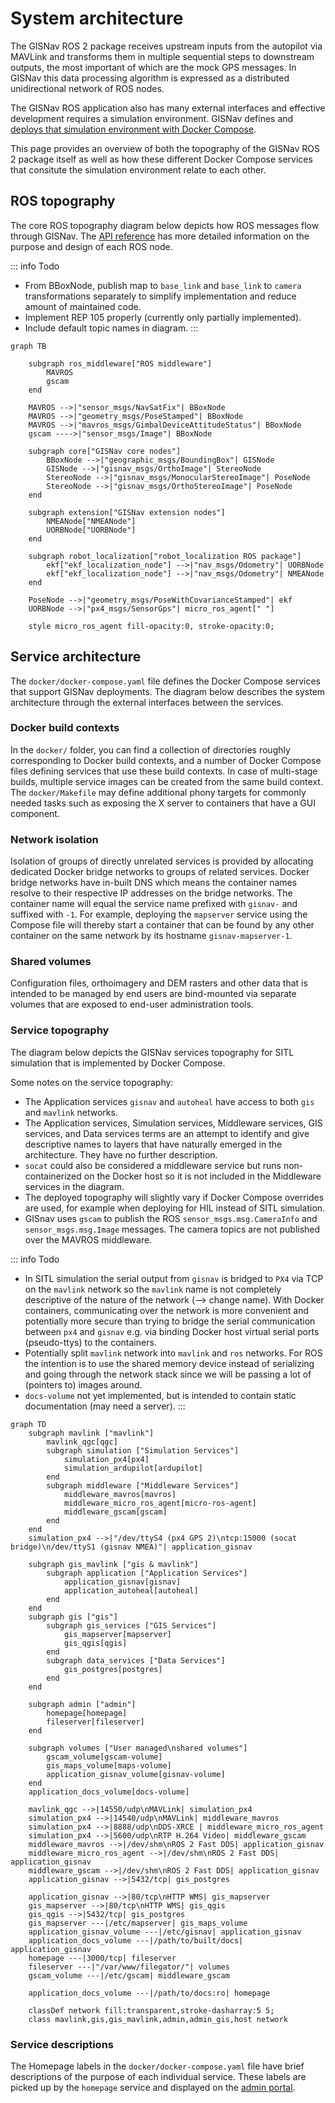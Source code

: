 # System architecture

The GISNav ROS 2 package receives upstream inputs from the autopilot via MAVLink and transforms them in multiple sequential steps to downstream outputs, the most important of which are the mock GPS messages. In GISNav this data processing algorithm is expressed as a distributed unidirectional network of ROS nodes.

The GISNav ROS application also has many external interfaces and effective development requires a simulation environment. GISNav defines and [deploys that simulation environment with Docker Compose](/deploy-with-docker-compose).

This page provides an overview of both the topography of the GISNav ROS 2 package itself as well as how these different Docker Compose services that consitute the simulation environment relate to each other.

## ROS topography

The core ROS topography diagram below depicts how ROS messages flow through GISNav. The [API reference](/reference/) has more detailed information on the purpose and design of each ROS node.

::: info Todo
- From BBoxNode, publish map to `base_link` and `base_link` to `camera` transformations separately to simplify implementation and reduce amount of maintained code.
- Implement REP 105 properly (currently only partially implemented).
- Include default topic names in diagram.
:::

```mermaid
graph TB

    subgraph ros_middleware["ROS middleware"]
        MAVROS
        gscam
    end

    MAVROS -->|"sensor_msgs/NavSatFix"| BBoxNode
    MAVROS -->|"geometry_msgs/PoseStamped"| BBoxNode
    MAVROS -->|"mavros_msgs/GimbalDeviceAttitudeStatus"| BBoxNode
    gscam ---->|"sensor_msgs/Image"| BBoxNode

    subgraph core["GISNav core nodes"]
        BBoxNode -->|"geographic_msgs/BoundingBox"| GISNode
        GISNode -->|"gisnav_msgs/OrthoImage"| StereoNode
        StereoNode -->|"gisnav_msgs/MonocularStereoImage"| PoseNode
        StereoNode -->|"gisnav_msgs/OrthoStereoImage"| PoseNode
    end

    subgraph extension["GISNav extension nodes"]
        NMEANode["NMEANode"]
        UORBNode["UORBNode"]
    end

    subgraph robot_localization["robot_localization ROS package"]
        ekf["ekf_localization_node"] -->|"nav_msgs/Odometry"| UORBNode
        ekf["ekf_localization_node"] -->|"nav_msgs/Odometry"| NMEANode
    end

    PoseNode -->|"geometry_msgs/PoseWithCovarianceStamped"| ekf
    UORBNode -->|"px4_msgs/SensorGps"| micro_ros_agent[" "]

    style micro_ros_agent fill-opacity:0, stroke-opacity:0;

```

## Service architecture

The `docker/docker-compose.yaml` file defines the Docker Compose services that support GISNav deployments. The diagram below describes the system architecture through the external interfaces between the services.

### Docker build contexts

In the `docker/` folder, you can find a collection of directories roughly corresponding to Docker build contexts, and a number of Docker Compose files defining services that use these build contexts. In case of multi-stage builds, multiple service images can be created from the same build context. The `docker/Makefile` may define additional phony targets for commonly needed tasks such as exposing the X server to containers that have a GUI component.

### Network isolation

Isolation of groups of directly unrelated services is provided by allocating dedicated Docker bridge networks to groups of related services. Docker bridge networks have in-built DNS which means the container names resolve to their respective IP addresses on the bridge networks. The container name will equal the service name prefixed with `gisnav-` and suffixed with `-1`. For example, deploying the `mapserver` service using the Compose file will thereby start a container that can be found by any other container on the same network by its hostname `gisnav-mapserver-1`.

### Shared volumes

Configuration files, orthoimagery and DEM rasters and other data that is intended to be managed by end users are bind-mounted via separate volumes that are exposed to end-user administration tools.

### Service topography

The diagram below depicts the GISNav services topography for SITL simulation that is implemented by Docker Compose.

Some notes on the service topography:

- The Application services `gisnav` and `autoheal` have access to both `gis` and `mavlink` networks.
- The Application services, Simulation services, Middleware services, GIS services, and Data services terms are an attempt to identify and give descriptive names to layers that have naturally emerged in the architecture. They have no further description.
- `socat` could also be considered a middleware service but runs non-containerized on the Docker host so it is not included in the Middleware services in the diagram.
- The deployed topography will slightly vary if Docker Compose overrides are used, for example when deploying for HIL instead of SITL simulation.
- GISnav uses `gscam` to publish the ROS `sensor_msgs.msg.CameraInfo` and `sensor_msgs.msg.Image` messages. The camera topics are not published over the MAVROS middleware.

::: info Todo
- In SITL simulation the serial output from `gisnav` is bridged to `PX4` via TCP on the `mavlink` network so the `mavlink` name is not completely descriptive of the nature of the network (--> change name). With Docker containers, communicating over the network is more convenient and potentially more secure  than trying to bridge the serial communication between `px4` and `gisnav` e.g. via binding Docker host virtual serial ports (pseudo-ttys) to the containers.
- Potentially split `mavlink` network into `mavlink` and `ros` networks. For ROS the intention is to use the shared memory device instead of serializing and going through the network stack since we will be passing a lot of (pointers to) images around.
- `docs-volume` not yet implemented, but is intended to contain static documentation (may need a server).
:::

```mermaid
graph TD
    subgraph mavlink ["mavlink"]
        mavlink_qgc[qgc]
        subgraph simulation ["Simulation Services"]
            simulation_px4[px4]
            simulation_ardupilot[ardupilot]
        end
        subgraph middleware ["Middleware Services"]
            middleware_mavros[mavros]
            middleware_micro_ros_agent[micro-ros-agent]
            middleware_gscam[gscam]
        end
    end
    simulation_px4 -->|"/dev/ttyS4 (px4 GPS 2)\ntcp:15000 (socat bridge)\n/dev/ttyS1 (gisnav NMEA)"| application_gisnav

    subgraph gis_mavlink ["gis & mavlink"]
        subgraph application ["Application Services"]
            application_gisnav[gisnav]
            application_autoheal[autoheal]
        end
    end
    subgraph gis ["gis"]
        subgraph gis_services ["GIS Services"]
            gis_mapserver[mapserver]
            gis_qgis[qgis]
        end
        subgraph data_services ["Data Services"]
            gis_postgres[postgres]
        end
    end

    subgraph admin ["admin"]
        homepage[homepage]
        fileserver[fileserver]
    end

    subgraph volumes ["User managed\nshared volumes"]
        gscam_volume[gscam-volume]
        gis_maps_volume[maps-volume]
        application_gisnav_volume[gisnav-volume]
    end
    application_docs_volume[docs-volume]

    mavlink_qgc -->|14550/udp\nMAVLink| simulation_px4
    simulation_px4 -->|14540/udp\nMAVLink| middleware_mavros
    simulation_px4 -->|8888/udp\nDDS-XRCE | middleware_micro_ros_agent
    simulation_px4 -->|5600/udp\nRTP H.264 Video| middleware_gscam
    middleware_mavros -->|/dev/shm\nROS 2 Fast DDS| application_gisnav
    middleware_micro_ros_agent -->|/dev/shm\nROS 2 Fast DDS| application_gisnav
    middleware_gscam -->|/dev/shm\nROS 2 Fast DDS| application_gisnav
    application_gisnav -->|5432/tcp| gis_postgres

    application_gisnav -->|80/tcp\nHTTP WMS| gis_mapserver
    gis_mapserver -->|80/tcp\nHTTP WMS| gis_qgis
    gis_qgis -->|5432/tcp| gis_postgres
    gis_mapserver ---|/etc/mapserver| gis_maps_volume
    application_gisnav_volume ---|/etc/gisnav| application_gisnav
    application_docs_volume ---|/path/to/built/docs| application_gisnav
    homepage ---|3000/tcp| fileserver
    fileserver ---|"/var/www/filegator/"| volumes
    gscam_volume ---|/etc/gscam| middleware_gscam

    application_docs_volume ---|/path/to/docs:ro| homepage

    classDef network fill:transparent,stroke-dasharray:5 5;
    class mavlink,gis,gis_mavlink,admin,admin_gis,host network
```

### Service descriptions

The Homepage labels in the `docker/docker-compose.yaml` file have brief descriptions of the purpose of each individual service. These labels are picked up by the `homepage` service and displayed on the [admin portal](/admin-portal).
